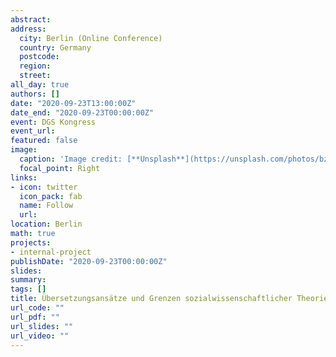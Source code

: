 ```yaml
---
abstract: 
address:
  city: Berlin (Online Conference)
  country: Germany 
  postcode: 
  region: 
  street: 
all_day: true
authors: []
date: "2020-09-23T13:00:00Z"
date_end: "2020-09-23T00:00:00Z"
event: DGS Kongress
event_url: 
featured: false
image:
  caption: 'Image credit: [**Unsplash**](https://unsplash.com/photos/bzdhc5b3Bxs)'
  focal_point: Right
links:
- icon: twitter
  icon_pack: fab
  name: Follow
  url: 
location: Berlin
math: true
projects:
- internal-project
publishDate: "2020-09-23T00:00:00Z"
slides:
summary: 
tags: []
title: Übersetzungsansätze und Grenzen sozialwissenschaftlicher Theorien für die agentenbasierte Simulationen sozialer Netzwerke
url_code: ""
url_pdf: ""
url_slides: ""
url_video: ""
---
```


